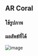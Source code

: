 ## AR Coral
### ใช้รูปภาพ
### ผลลัพธ์ที่ได้
![image](https://github.com/IceSarun/XR66/assets/98581317/f630a0e0-725b-45a0-8f0b-c8f7d4f3d0df)
